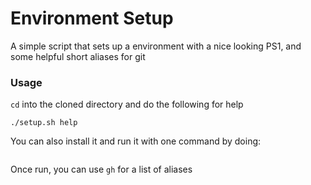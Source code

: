 # Environment Setup

A simple script that sets up a environment with a nice looking PS1, and some helpful short aliases for git

### Usage
`cd` into the cloned directory and do the following for help
```
./setup.sh help
```

You can also install it and run it with one command by doing:
```

```

Once run, you can use `gh` for a list of aliases
